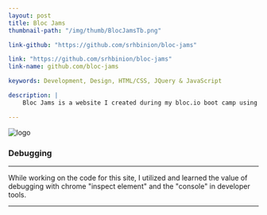 ```yaml
---
layout: post
title: Bloc Jams
thumbnail-path: "/img/thumb/BlocJamsTb.png"

link-github: "https://github.com/srhbinion/bloc-jams"

link: "https://github.com/srhbinion/bloc-jams"
link-name: github.com/bloc-jams

keywords: Development, Design, HTML/CSS, JQuery & JavaScript

description: |
    Bloc Jams is a website I created during my bloc.io boot camp using JQuery and vanilla JavaScript. Additionally, this site utilizes bootstrap to maintain the grid system and JavaScript HTML5 Audio library facilitates the use of the best audio on any device and on any browser. Head over to github to see my code.

---
```



![logo](../img/blocjamsMain.png)

### Debugging
---

While working on the code for this site, I utilized and learned the value of debugging with chrome "inspect element" and the "console" in developer tools.

---
